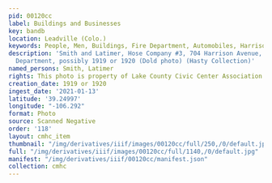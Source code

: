 ```yaml
---
pid: 00120cc
label: Buildings and Businesses
key: bandb
location: Leadville (Colo.)
keywords: People, Men, Buildings, Fire Department, Automobiles, Harrison Avenue
description: 'Smith and Latimer, Hose Company #3, 704 Harrison Avenue, Leadville Fire
  Department, possibly 1919 or 1920 (Dold photo) (Hasty Collection)'
named_persons: Smith, Latimer
rights: This photo is property of Lake County Civic Center Association.
creation_date: 1919 or 1920
ingest_date: '2021-01-13'
latitude: '39.24997'
longitude: "-106.292"
format: Photo
source: Scanned Negative
order: '118'
layout: cmhc_item
thumbnail: "/img/derivatives/iiif/images/00120cc/full/250,/0/default.jpg"
full: "/img/derivatives/iiif/images/00120cc/full/1140,/0/default.jpg"
manifest: "/img/derivatives/iiif/00120cc/manifest.json"
collection: cmhc
---
```

